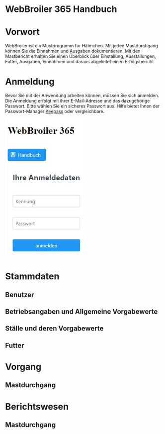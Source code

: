 # WebBroiler 365 Handbuch

# Vorwort
WebBroiler ist ein Mastprogramm für Hähnchen. Mit jeden Mastdurchgang können Sie die Einnahmen und Ausgaben dokumentieren. Mit den Mastbericht erhalten Sie einen Überblick über Einstallung, Ausstallungen, Futter, Ausgaben, Einnahmen und daraus abgeleitet einen Erfolgsbericht.

# Anmeldung
Bevor Sie mit der Anwendung arbeiten können, müssen Sie sich anmelden. Die Anmeldung erfolgt mit ihrer E-Mail-Adresse und das dazugehörige Passwort. Bitte wählen Sie ein sicheres Passwort aus. Hilfe bietet Ihnen der Passwort-Manager [Keepass](https://keepass.info/) oder vergleichbare.

![Login-Seite](images/login.jpeg)
# Stammdaten
## Benutzer
## Betriebsangaben und Allgemeine Vorgabewerte
## Ställe und deren Vorgabewerte
## Futter
# Vorgang
## Mastdurchgang
# Berichtswesen
## Mastdurchgang
